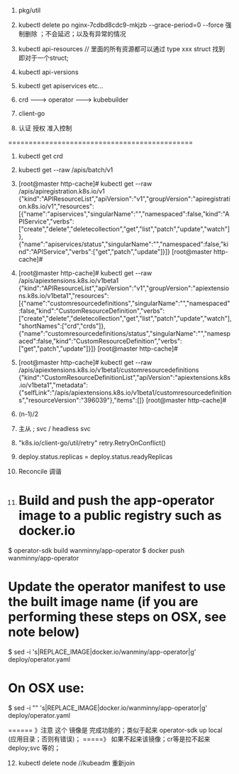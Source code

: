

1.  pkg/util
2.  kubectl delete po nginx-7cdbd8cdc9-mkjzb --grace-period=0 --force 强制删除 ；不会延迟；以及有异常的情况
3.  kubectl api-resources  // 里面的所有资源都可以通过 type xxx struct 找到 即对于一个struct;

4.  kubectl api-versions
4.  kubectl get apiservices  etc...
5.  crd ---> operator ---> kubebuilder
5. client-go 
6. 认证 授权 准入控制





=============================================

1. kubectl get crd

2.  kubectl get --raw /apis/batch/v1

3. [root@master http-cache]# kubectl get --raw /apis/apiregistration.k8s.io/v1
{"kind":"APIResourceList","apiVersion":"v1","groupVersion":"apiregistration.k8s.io/v1","resources":[{"name":"apiservices","singularName":"","namespaced":false,"kind":"APIService","verbs":["create","delete","deletecollection","get","list","patch","update","watch"]},{"name":"apiservices/status","singularName":"","namespaced":false,"kind":"APIService","verbs":["get","patch","update"]}]}
[root@master http-cache]#


4. [root@master http-cache]# kubectl get --raw /apis/apiextensions.k8s.io/v1beta1
{"kind":"APIResourceList","apiVersion":"v1","groupVersion":"apiextensions.k8s.io/v1beta1","resources":[{"name":"customresourcedefinitions","singularName":"","namespaced":false,"kind":"CustomResourceDefinition","verbs":["create","delete","deletecollection","get","list","patch","update","watch"],"shortNames":["crd","crds"]},{"name":"customresourcedefinitions/status","singularName":"","namespaced":false,"kind":"CustomResourceDefinition","verbs":["get","patch","update"]}]}
[root@master http-cache]# 

5. [root@master http-cache]# kubectl get --raw /apis/apiextensions.k8s.io/v1beta1/customresourcedefinitions
{"kind":"CustomResourceDefinitionList","apiVersion":"apiextensions.k8s.io/v1beta1","metadata":{"selfLink":"/apis/apiextensions.k8s.io/v1beta1/customresourcedefinitions","resourceVersion":"396039"},"items":[]}
[root@master http-cache]# 

6. (n-1)/2

7.  主从 ; svc / headless svc 

8. 
	"k8s.io/client-go/util/retry"
	retry.RetryOnConflict()
9. deploy.status.replicas = deploy.status.readyReplicas
10. Reconcile 调谐


11. # Build and push the app-operator image to a public registry such as docker.io

$ operator-sdk build wanminny/app-operator
$ docker push wanminny/app-operator

# Update the operator manifest to use the built image name (if you are performing these steps on OSX, see note below)
$ sed -i 's|REPLACE_IMAGE|docker.io/wanminy/app-operator|g' deploy/operator.yaml
# On OSX use:
$ sed -i "" 's|REPLACE_IMAGE|docker.io/wanminny/app-operator|g' deploy/operator.yaml

====== 》注意 这个 镜像是 完成功能的；类似于起来 operator-sdk up local (应用目录；否则有错误)；
=====》 如果不起来该镜像；cr等是拉不起来deploy;svc 等的；


12. kubectl delete node //kubeadm 重新join











